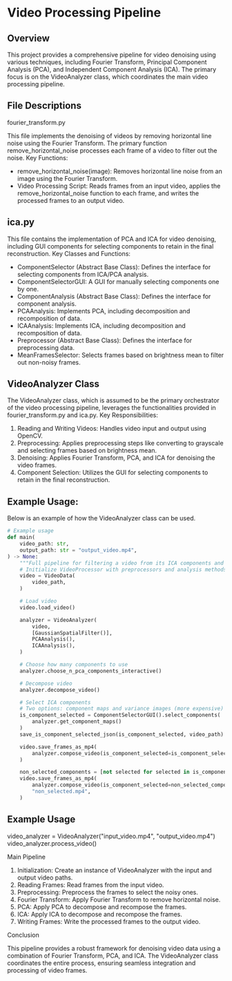 # Video Processing Pipeline

## Overview

This project provides a comprehensive pipeline for video denoising using various techniques, including Fourier Transform, Principal Component Analysis (PCA), and Independent Component Analysis (ICA). The primary focus is on the VideoAnalyzer class, which coordinates the main video processing pipeline.

## File Descriptions

fourier_transform.py

This file implements the denoising of videos by removing horizontal line noise using the Fourier Transform. The primary function remove_horizontal_noise processes each frame of a video to filter out the noise.
Key Functions:

* remove_horizontal_noise(image): Removes horizontal line noise from an image using the Fourier Transform.
* Video Processing Script: Reads frames from an input video, applies the remove_horizontal_noise function to each frame, and writes the processed frames to an output video.

## ica.py

This file contains the implementation of PCA and ICA for video denoising, including GUI components for selecting components to retain in the final reconstruction.
Key Classes and Functions:

* ComponentSelector (Abstract Base Class): Defines the interface for selecting components from ICA/PCA analysis.
* ComponentSelectorGUI: A GUI for manually selecting components one by one.
* ComponentAnalysis (Abstract Base Class): Defines the interface for component analysis.
* PCAAnalysis: Implements PCA, including decomposition and recomposition of data.
* ICAAnalysis: Implements ICA, including decomposition and recomposition of data.
* Preprocessor (Abstract Base Class): Defines the interface for preprocessing data.
* MeanFramesSelector: Selects frames based on brightness mean to filter out non-noisy frames.

## VideoAnalyzer Class

The VideoAnalyzer class, which is assumed to be the primary orchestrator of the video processing pipeline, leverages the functionalities provided in fourier_transform.py and ica.py.
Key Responsibilities:

1. Reading and Writing Videos: Handles video input and output using OpenCV.
2. Preprocessing: Applies preprocessing steps like converting to grayscale and selecting frames based on brightness mean.
3. Denoising: Applies Fourier Transform, PCA, and ICA for denoising the video frames.
4. Component Selection: Utilizes the GUI for selecting components to retain in the final reconstruction.

## Example Usage:

Below is an example of how the VideoAnalyzer class can be used.

``` python
# Example usage
def main(
    video_path: str,
    output_path: str = "output_video.mp4",
) -> None:
    """Full pipeline for filtering a video from its ICA components and saving it."""
    # Initialize VideoProcessor with preprocessors and analysis methods
    video = VideoData(
        video_path,
    )

    # Load video
    video.load_video()

    analyzer = VideoAnalyzer(
        video,
        [GaussianSpatialFilter()],
        PCAAnalysis(),
        ICAAnalysis(),
    )

    # Choose how many components to use
    analyzer.choose_n_pca_components_interactive()

    # Decompose video
    analyzer.decompose_video()

    # Select ICA components
    # Two options: component maps and variance images (more expensive)
    is_component_selected = ComponentSelectorGUI().select_components(
        analyzer.get_component_maps()
    )
    save_is_component_selected_json(is_component_selected, video_path)

    video.save_frames_as_mp4(
        analyzer.compose_video(is_component_selected=is_component_selected), output_path
    )

    non_selected_components = [not selected for selected in is_component_selected]
    video.save_frames_as_mp4(
        analyzer.compose_video(is_component_selected=non_selected_components),
        "non_selected.mp4",
    )

```


## Example Usage

video_analyzer = VideoAnalyzer("input_video.mp4", "output_video.mp4")
video_analyzer.process_video()

Main Pipeline

1. Initialization: Create an instance of VideoAnalyzer with the input and output video paths.
2. Reading Frames: Read frames from the input video.
3. Preprocessing: Preprocess the frames to select the noisy ones.
4. Fourier Transform: Apply Fourier Transform to remove horizontal noise.
5. PCA: Apply PCA to decompose and recompose the frames.
6. ICA: Apply ICA to decompose and recompose the frames.
7. Writing Frames: Write the processed frames to the output video.

Conclusion

This pipeline provides a robust framework for denoising video data using a combination of Fourier Transform, PCA, and ICA. The VideoAnalyzer class coordinates the entire process, ensuring seamless integration and processing of video frames.
